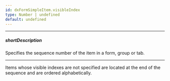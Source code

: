 ```yaml
---
id: dxFormSimpleItem.visibleIndex
type: Number | undefined
default: undefined
---
```

---
##### shortDescription
Specifies the sequence number of the item in a form, group or tab.

---
Items whose visible indexes are not specified are located at the end of the sequence and are ordered alphabetically.